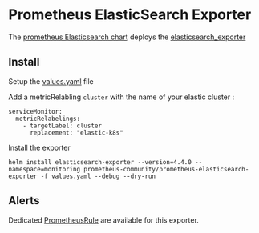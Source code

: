 # Prometheus ElasticSearch Exporter

The [prometheus Elasticsearch chart](https://github.com/prometheus-community/helm-charts/tree/main/charts/prometheus-elasticsearch-exporter) deploys the [elasticsearch_exporter](https://github.com/justwatchcom/elasticsearch_exporter)

## Install

Setup the [values.yaml](./values.yaml) file

Add a metricRelabling `cluster` with the name of your elastic cluster :

```
serviceMonitor:
  metricRelabelings:
    - targetLabel: cluster
      replacement: "elastic-k8s"
```

Install the exporter

```
helm install elasticsearch-exporter --version=4.4.0 --namespace=monitoring prometheus-community/prometheus-elasticsearch-exporter -f values.yaml --debug --dry-run
```

## Alerts

Dedicated [PrometheusRule](../../rules/elastic/README.md) are available for this exporter.
